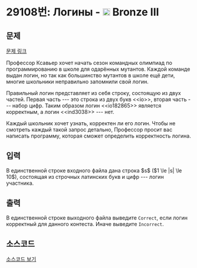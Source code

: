 # 29108번: Логины - <img src="https://static.solved.ac/tier_small/3.svg" style="height:20px" /> Bronze III

<!-- performance -->

<!-- 문제 제출 후 깃허브에 푸시를 했을 때 제출한 코드의 성능이 입력될 공간입니다.-->

<!-- end -->

## 문제

[문제 링크](https://boj.kr/29108)


<p>Профессор Ксавьер хочет начать сезон командных олимпиад по программированию в школе для одарённых мутантов. Каждой команде выдан логин, но так как большинство мутантов в школе ещё дети, многие школьники неправильно запомнили свой логин.</p>

<p>Правильный логин представляет из себя строку, состоящую из двух частей. Первая часть --- это строка из двух букв &lt;&lt;io&gt;&gt;, вторая часть --- набор цифр. Таким образом логин &lt;&lt;io182865&gt;&gt; является корректным, а логин &lt;&lt;ind3038&gt;&gt; --- нет.</p>

<p>Каждый школьник хочет узнать, корректен ли его логин. Чтобы не смотреть каждый такой запрос детально, Профессор просит вас написать программу, которая сможет определить корректность логина. </p>



## 입력


<p>В единственной строке входного файла дана строка $s$ ($1 \le |s| \le 10$), cостоящая из строчных латинских букв и цифр --- логин участника.</p>



## 출력


<p>В единственной строке выходного файла выведите <code>Correct</code>, если логин корректный для данного контеста. Иначе выведите <code>Incorrect</code>.</p>



## 소스코드

[소스코드 보기](Логины.cpp)
